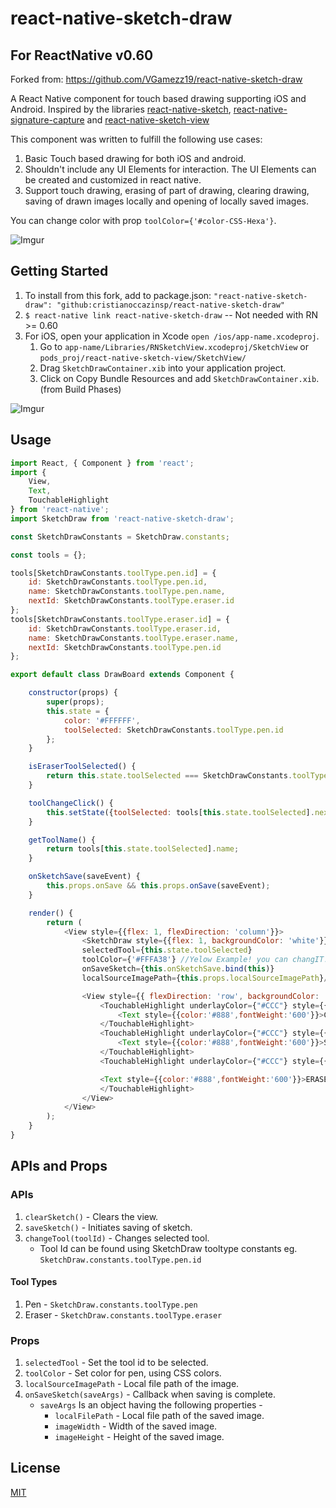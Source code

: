 # react-native-sketch-draw

## For ReactNative v0.60

Forked from: https://github.com/VGamezz19/react-native-sketch-draw

A React Native component for touch based drawing supporting iOS and Android. Inspired by the libraries [react-native-sketch](https://github.com/jgrancher/react-native-sketch), [react-native-signature-capture](https://github.com/RepairShopr/react-native-signature-capture) and [react-native-sketch-view](https://github.com/keshavkaul/react-native-sketch-view)

This component was written to fulfill the following use cases:

1. Basic Touch based drawing for both iOS and android.
2. Shouldn't include any UI Elements for interaction. The UI Elements can be created and customized in react native.
3. Support touch drawing, erasing of part of drawing, clearing drawing, saving of drawn images locally and opening of locally saved images.

You can change color with prop `toolColor={'#color-CSS-Hexa'}`.

![Imgur](https://i.imgur.com/K2tCYNR.png)
## Getting Started

1. To install from this fork, add to package.json: `"react-native-sketch-draw": "github:cristianoccazinsp/react-native-sketch-draw"`
2. `$ react-native link react-native-sketch-draw` -- Not needed with RN >= 0.60
3. For iOS, open your application in Xcode `open /ios/app-name.xcodeproj`.
    1. Go to `app-name/Libraries/RNSketchView.xcodeproj/SketchView` or `pods_proj/react-native-sketch-view/SketchView/`
    2. Drag `SketchDrawContainer.xib` into your application project.
    3. Click on Copy Bundle Resources and add `SketchDrawContainer.xib`. (from Build Phases)

![Imgur](https://i.imgur.com/g2uJ9s8.png)

## Usage

```javascript
import React, { Component } from 'react';
import {
    View,
    Text,
    TouchableHighlight
} from 'react-native';
import SketchDraw from 'react-native-sketch-draw';

const SketchDrawConstants = SketchDraw.constants;

const tools = {};

tools[SketchDrawConstants.toolType.pen.id] = {
    id: SketchDrawConstants.toolType.pen.id,
    name: SketchDrawConstants.toolType.pen.name,
    nextId: SketchDrawConstants.toolType.eraser.id
};
tools[SketchDrawConstants.toolType.eraser.id] = {
    id: SketchDrawConstants.toolType.eraser.id,
    name: SketchDrawConstants.toolType.eraser.name,
    nextId: SketchDrawConstants.toolType.pen.id
};

export default class DrawBoard extends Component {

    constructor(props) {
        super(props);
        this.state = {
            color: '#FFFFFF',
            toolSelected: SketchDrawConstants.toolType.pen.id
        };
    }

    isEraserToolSelected() {
        return this.state.toolSelected === SketchDrawConstants.toolType.eraser.id;
    }

    toolChangeClick() {
        this.setState({toolSelected: tools[this.state.toolSelected].nextId});
    }

    getToolName() {
        return tools[this.state.toolSelected].name;
    }

    onSketchSave(saveEvent) {
        this.props.onSave && this.props.onSave(saveEvent);
    }

    render() {
        return (
            <View style={{flex: 1, flexDirection: 'column'}}>
                <SketchDraw style={{flex: 1, backgroundColor: 'white'}} ref="sketchRef"
                selectedTool={this.state.toolSelected}
                toolColor={'#FFFA38'} //Yelow Example! you can changIT!
                onSaveSketch={this.onSketchSave.bind(this)}
                localSourceImagePath={this.props.localSourceImagePath}/>

                <View style={{ flexDirection: 'row', backgroundColor: '#EEE'}}>
                    <TouchableHighlight underlayColor={"#CCC"} style={{ flex: 1, alignItems: 'center', paddingVertical:20 }} onPress={() => { this.refs.sketchRef.clearSketch() }}>
                        <Text style={{color:'#888',fontWeight:'600'}}>CLEAR</Text>
                    </TouchableHighlight>
                    <TouchableHighlight underlayColor={"#CCC"} style={{ flex: 1, alignItems: 'center', paddingVertical:20, borderLeftWidth:1, borderRightWidth:1, borderColor:'#DDD' }} onPress={() => { this.refs.sketchRef.saveSketch() }}>
                        <Text style={{color:'#888',fontWeight:'600'}}>SAVE</Text>
                    </TouchableHighlight>
                    <TouchableHighlight underlayColor={"#CCC"} style={{ flex: 1, justifyContent:'center', alignItems: 'center', backgroundColor:this.isEraserToolSelected() ? "#CCC" : "rgba(0,0,0,0)" }} onPress={this.toolChangeClick.bind(this)}>

                    <Text style={{color:'#888',fontWeight:'600'}}>ERASER</Text>
                    </TouchableHighlight>
                </View>
            </View>
        );
    }
}
```

## APIs and Props

### APIs

1. `clearSketch()` - Clears the view.
2. `saveSketch()` - Initiates saving of sketch.
3. `changeTool(toolId)` - Changes selected tool.
    * Tool Id can be found using SketchDraw tooltype constants eg. `SketchDraw.constants.toolType.pen.id`

#### Tool Types

1. Pen - `SketchDraw.constants.toolType.pen`
2. Eraser - `SketchDraw.constants.toolType.eraser`

### Props

1. `selectedTool` - Set the tool id to be selected.
2. `toolColor` - Set color for pen, using CSS colors.
3. `localSourceImagePath` - Local file path of the image.
4. `onSaveSketch(saveArgs)` - Callback when saving is complete.
    * `saveArgs` Is an object having the following properties -
        * `localFilePath` - Local file path of the saved image.
        * `imageWidth` - Width of the saved image.
        * `imageHeight` - Height of the saved image.

## License

[MIT](./LICENSE)
